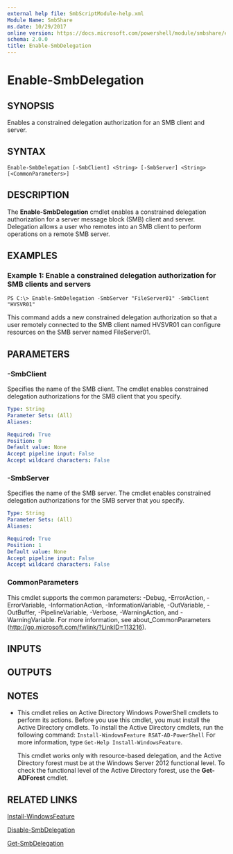 ```yaml
---
external help file: SmbScriptModule-help.xml
Module Name: SmbShare
ms.date: 10/29/2017
online version: https://docs.microsoft.com/powershell/module/smbshare/enable-smbdelegation?view=windowsserver2012r2-ps&wt.mc_id=ps-gethelp
schema: 2.0.0
title: Enable-SmbDelegation
---
```


# Enable-SmbDelegation

## SYNOPSIS
Enables a constrained delegation authorization for an SMB client and server.

## SYNTAX

```
Enable-SmbDelegation [-SmbClient] <String> [-SmbServer] <String> [<CommonParameters>]
```

## DESCRIPTION
The **Enable-SmbDelegation** cmdlet enables a constrained delegation authorization for a server message block (SMB) client and server.
Delegation allows a user who remotes into an SMB client to perform operations on a remote SMB server.

## EXAMPLES

### Example 1: Enable a constrained delegation authorization for SMB clients and servers
```
PS C:\> Enable-SmbDelegation -SmbServer "FileServer01" -SmbClient "HVSVR01"
```

This command adds a new constrained delegation authorization so that a user remotely connected to the SMB client named HVSVR01 can configure resources on the SMB server named FileServer01.

## PARAMETERS

### -SmbClient
Specifies the name of the SMB client.
The cmdlet enables constrained delegation authorizations for the SMB client that you specify.

```yaml
Type: String
Parameter Sets: (All)
Aliases: 

Required: True
Position: 0
Default value: None
Accept pipeline input: False
Accept wildcard characters: False
```

### -SmbServer
Specifies the name of the SMB server.
The cmdlet enables constrained delegation authorizations for the SMB server that you specify.

```yaml
Type: String
Parameter Sets: (All)
Aliases: 

Required: True
Position: 1
Default value: None
Accept pipeline input: False
Accept wildcard characters: False
```

### CommonParameters
This cmdlet supports the common parameters: -Debug, -ErrorAction, -ErrorVariable, -InformationAction, -InformationVariable, -OutVariable, -OutBuffer, -PipelineVariable, -Verbose, -WarningAction, and -WarningVariable. For more information, see about_CommonParameters (http://go.microsoft.com/fwlink/?LinkID=113216).

## INPUTS

## OUTPUTS

## NOTES
* This cmdlet relies on Active Directory Windows PowerShell cmdlets to perform its actions. Before you use this cmdlet, you must install the Active Directory cmdlets. To install the Active Directory cmdlets, run the following command: 
`Install-WindowsFeature RSAT-AD-PowerShell`
For more information, type `Get-Help Install-WindowsFeature`.

  This cmdlet works only with resource-based delegation, and the Active Directory forest must be at the Windows Server 2012 functional level.
To check the functional level of the Active Directory forest, use the **Get-ADForest** cmdlet.

## RELATED LINKS

[Install-WindowsFeature](../servermanager/Install-WindowsFeature.md)

[Disable-SmbDelegation](./Disable-SmbDelegation.md)

[Get-SmbDelegation](./Get-SmbDelegation.md)

